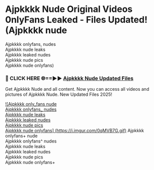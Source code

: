 # Ajpkkkk Nude Original Videos 0nlyFans Leaked - Files Updated! (Ajpkkkk nude<br>

Ajpkkkk onlyfans, nudes<br>
Ajpkkkk nude leaks<br>
Ajpkkkk leaked nudes<br>
Ajpkkkk nude pics<br>
Ajpkkkk nude onlyfans)

<h3>🔴 CLICK HERE 🌐==►► <a href="https://tinyurl.com/leaks-videos" rel="nofollow">Ajpkkkk Nude Updated Files</a></h3>

Get Ajpkkkk Nude and all content. Now you can access all videos and pictures of Ajpkkkk Nude. New Updated Files 2025!

[![Ajpkkkk only_fans nude<br>
Ajpkkkk onlyfans_ nudes<br>
Ajpkkkk nude leaks<br>
Ajpkkkk leaked nudes<br>
Ajpkkkk nude pics<br>
Ajpkkkk nude onlyfans]
(https://i.imgur.com/0qMVB7G.gif)](https://tinyurl.com/leaks-videos)
Ajpkkkk onlyfans+ nude<br>
Ajpkkkk onlyfans^ nudes<br>
Ajpkkkk nude leaks<br>
Ajpkkkk leaked nudes<br>
Ajpkkkk nude pics<br>
Ajpkkkk nude onlyfans+